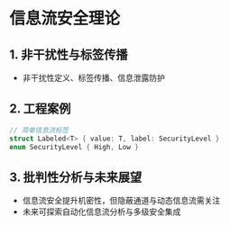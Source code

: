 # 信息流安全理论

## 1. 非干扰性与标签传播
- 非干扰性定义、标签传播、信息泄露防护

## 2. 工程案例
```rust
// 简单信息流标签
struct Labeled<T> { value: T, label: SecurityLevel }
enum SecurityLevel { High, Low }
```

## 3. 批判性分析与未来展望
- 信息流安全提升机密性，但隐蔽通道与动态信息流需关注
- 未来可探索自动化信息流分析与多级安全集成 